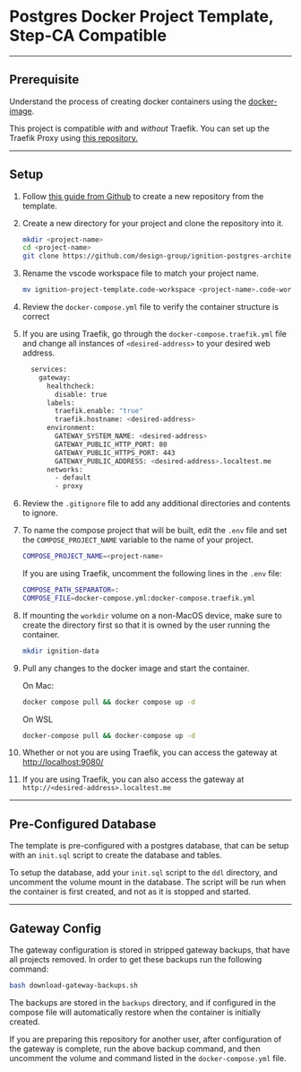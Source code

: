 # Postgres Docker Project Template, Step-CA Compatible

___

## Prerequisite

Understand the process of creating docker containers using the [docker-image](https://github.com/design-group/ignition-docker).

This project is compatible *with* and *without* Traefik. You can set up the Traefik Proxy using [this repository.](https://github.com/design-group/traefik-proxy)

___

## Setup

1. Follow [this guide from Github](https://docs.github.com/en/repositories/creating-and-managing-repositories/creating-a-repository-from-a-template) to create a new repository from the template.
2. Create a new directory for your project and clone the repository into it.

    ```sh
    mkdir <project-name>
    cd <project-name>
    git clone https://github.com/design-group/ignition-postgres-architecture-template.git .
    ```

3. Rename the vscode workspace file to match your project name.

    ```sh
    mv ignition-project-template.code-workspace <project-name>.code-workspace
    ```

4. Review the `docker-compose.yml` file to verify the container structure is correct
5. If you are using Traefik, go through the `docker-compose.traefik.yml` file and change all instances of `<desired-address>` to your desired web address.

   ```sh
     services:
       gateway:
         healthcheck:
           disable: true
         labels:
           traefik.enable: "true"
           traefik.hostname: <desired-address>
         environment:
           GATEWAY_SYSTEM_NAME: <desired-address>
           GATEWAY_PUBLIC_HTTP_PORT: 80
           GATEWAY_PUBLIC_HTTPS_PORT: 443
           GATEWAY_PUBLIC_ADDRESS: <desired-address>.localtest.me
         networks:
           - default
           - proxy
	```
6. Review the `.gitignore` file to add any additional directories and contents to ignore.
7. To name the compose project that will be built, edit the `.env` file and set the `COMPOSE_PROJECT_NAME` variable to the name of your project.

   	```sh
    COMPOSE_PROJECT_NAME=<project-name>
	```

   If you are using Traefik, uncomment the following lines in the `.env` file:

	```sh
	COMPOSE_PATH_SEPARATOR=:
	COMPOSE_FILE=docker-compose.yml:docker-compose.traefik.yml
	```

8. If mounting the `workdir` volume on a non-MacOS device, make sure to create the directory first so that it is owned by the user running the container.

	```sh
	mkdir ignition-data
	```

9. Pull any changes to the docker image and start the container.
      
    On Mac:
    
	```sh
    docker compose pull && docker compose up -d
    ```
    
	On WSL
    
	```sh
    docker-compose pull && docker-compose up -d
    ```

10. Whether or not you are using Traefik, you can access the gateway at [http://localhost:9080/](http://localhost:9080/)

11. If you are using Traefik, you can also access the gateway at `http://<desired-address>.localtest.me`


___

## Pre-Configured Database

The template is pre-configured with a postgres database, that can be setup with an `init.sql` script to create the database and tables.

To setup the database, add your `init.sql` script to the `ddl` directory, and uncomment the volume mount in the database. The script will be run when the container is first created, and not as it is stopped and started.

___

## Gateway Config

The gateway configuration is stored in stripped gateway backups, that have all projects removed. In order to get these backups run the following command:

```sh
bash download-gateway-backups.sh
```

The backups are stored in the `backups` directory, and if configured in the compose file will automatically restore when the container is initially created. 

If you are preparing this repository for another user, after configuration of the gateway is complete, run the above backup command, and then uncomment the volume and command listed in the `docker-compose.yml` file.
